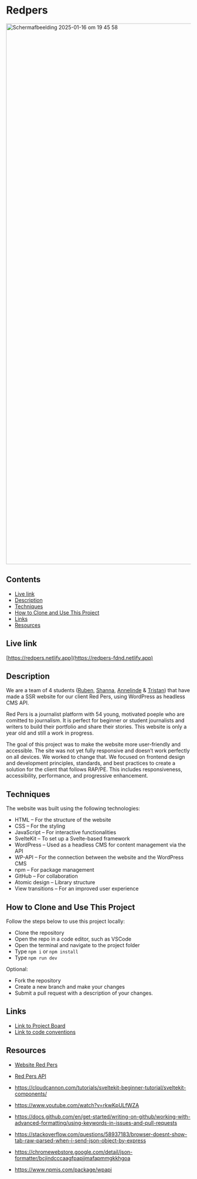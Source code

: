 # Redpers

<img width="1470" alt="Scherm­afbeelding 2025-01-16 om 19 45 58" src="https://github.com/user-attachments/assets/5465f02e-b21e-4dd6-aae2-ab8497972478" />

## Contents
* [Live link](https://github.com/fdnd-agency/red-pers/blob/main/README.md#live-link)
* [Description](https://github.com/fdnd-agency/red-pers/blob/main/README.md#description)
* [Techniques](https://github.com/fdnd-agency/red-pers/blob/main/README.md#techniques)
* [How to Clone and Use This Project](https://github.com/fdnd-agency/red-pers/blob/main/README.md#how-to-clone-and-use-this-project)
* [Links](https://github.com/fdnd-agency/red-pers/blob/main/README.md#links)
* [Resources](https://github.com/fdnd-agency/red-pers/blob/main/README.md#resources)

## Live link

[https://redpers.netlify.app](https://redpers-fdnd.netlify.app)

## Description
We are a team of 4 students ([Ruben](https://github.com/RubenErhardt), [Shanna](https://github.com/Shannafdnd), [Annelinde](https://github.com/annelinderaadsheer) & [Tristan](https://github.com/TristanKatte)) that have made a SSR website for our client Red Pers, using WordPress as headless CMS API. 

Red Pers is a journalist platform with 54 young, motivated poeple who are comitted to journalism. It is perfect for beginner or student journalists and writers to build their portfolio and share their stories. This website is only a year old and still a work in progress.

The goal of this project was to make the website more user-friendly and accessible. The site was not yet fully responsive and doesn’t work perfectly on all devices. We worked to change that. We focused on frontend design and development principles, standards, and best practices to create a solution for the client that follows RAP/PE. This includes responsiveness, accessibility, performance, and progressive enhancement.

## Techniques
The website was built using the following technologies:
* HTML – For the structure of the website
* CSS – For the styling
* JavaScript – For interactive functionalities
* SvelteKit – To set up a Svelte-based framework
* WordPress – Used as a headless CMS for content management via the API
* WP-API – For the connection between the website and the WordPress CMS
* npm – For package management
* GitHub – For collaboration
* Atomic design – Library structure
* View transitions – For an improved user experience

## How to Clone and Use This Project
Follow the steps below to use this project locally:
* Clone the repository
* Open the repo in a code editor, such as VSCode
* Open the terminal and navigate to the project folder
* Type ``npm i`` or ``npm install``
* Type ``npm run dev``

Optional:

* Fork the repository
* Create a new branch and make your changes
* Submit a pull request with a description of your changes.

## Links
* [Link to Project Board](https://github.com/orgs/fdnd-agency/projects/28/views/1)
* [Link to code conventions](https://github.com/orgs/fdnd-agency/projects/28/views/1?pane=issue&itemId=86764521)

## Resources

* [Website Red Pers](https://redpers.nl/)
* [Red Pers API](https://redpers.nl/wp-json/wp/v2/posts)

* https://cloudcannon.com/tutorials/sveltekit-beginner-tutorial/sveltekit-components/
* https://www.youtube.com/watch?v=rkwKpULfWZA
* https://docs.github.com/en/get-started/writing-on-github/working-with-advanced-formatting/using-keywords-in-issues-and-pull-requests
* https://stackoverflow.com/questions/58937183/browser-doesnt-show-tab-raw-parsed-when-i-send-json-object-by-express
* https://chromewebstore.google.com/detail/json-formatter/bcjindcccaagfpapjjmafapmmgkkhgoa
* https://www.npmjs.com/package/wpapi

